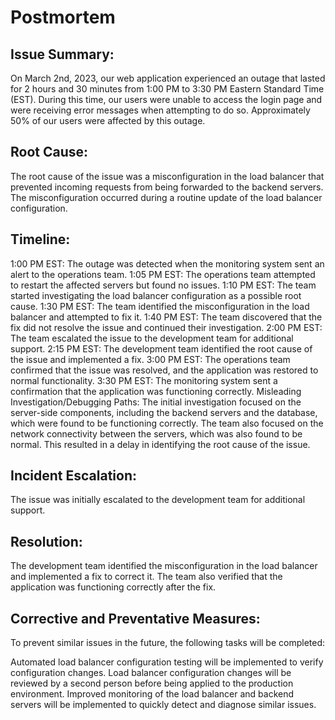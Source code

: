 <h1>Postmortem</h1>
<h2>Issue Summary:</h2>
On March 2nd, 2023, our web application experienced an outage that lasted for 2 hours and 30 minutes from 1:00 PM to 3:30 PM Eastern Standard Time (EST). During this time, our users were unable to access the login page and were receiving error messages when attempting to do so. Approximately 50% of our users were affected by this outage.

<h2>Root Cause:</h2>
The root cause of the issue was a misconfiguration in the load balancer that prevented incoming requests from being forwarded to the backend servers. The misconfiguration occurred during a routine update of the load balancer configuration.

<h2>Timeline:</h2>

1:00 PM EST: The outage was detected when the monitoring system sent an alert to the operations team.
1:05 PM EST: The operations team attempted to restart the affected servers but found no issues.
1:10 PM EST: The team started investigating the load balancer configuration as a possible root cause.
1:30 PM EST: The team identified the misconfiguration in the load balancer and attempted to fix it.
1:40 PM EST: The team discovered that the fix did not resolve the issue and continued their investigation.
2:00 PM EST: The team escalated the issue to the development team for additional support.
2:15 PM EST: The development team identified the root cause of the issue and implemented a fix.
3:00 PM EST: The operations team confirmed that the issue was resolved, and the application was restored to normal functionality.
3:30 PM EST: The monitoring system sent a confirmation that the application was functioning correctly.
Misleading Investigation/Debugging Paths:
The initial investigation focused on the server-side components, including the backend servers and the database, which were found to be functioning correctly. The team also focused on the network connectivity between the servers, which was also found to be normal. This resulted in a delay in identifying the root cause of the issue.

<h2>Incident Escalation:</h2>
The issue was initially escalated to the development team for additional support.

<h2>Resolution:</h2>
The development team identified the misconfiguration in the load balancer and implemented a fix to correct it. The team also verified that the application was functioning correctly after the fix.

<h2>Corrective and Preventative Measures:</h2>
To prevent similar issues in the future, the following tasks will be completed:

Automated load balancer configuration testing will be implemented to verify configuration changes.
Load balancer configuration changes will be reviewed by a second person before being applied to the production environment.
Improved monitoring of the load balancer and backend servers will be implemented to quickly detect and diagnose similar issues.


